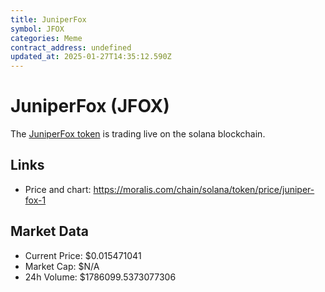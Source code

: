 ```yaml
---
title: JuniperFox
symbol: JFOX
categories: Meme
contract_address: undefined
updated_at: 2025-01-27T14:35:12.590Z
---
```


# JuniperFox (JFOX)
The [JuniperFox token](https://moralis.com/chain/solana/token/price/juniper-fox-1) is trading live on the solana blockchain.

## Links
- Price and chart: https://moralis.com/chain/solana/token/price/juniper-fox-1

## Market Data
- Current Price: $0.015471041
- Market Cap: $N/A
- 24h Volume: $1786099.5373077306
